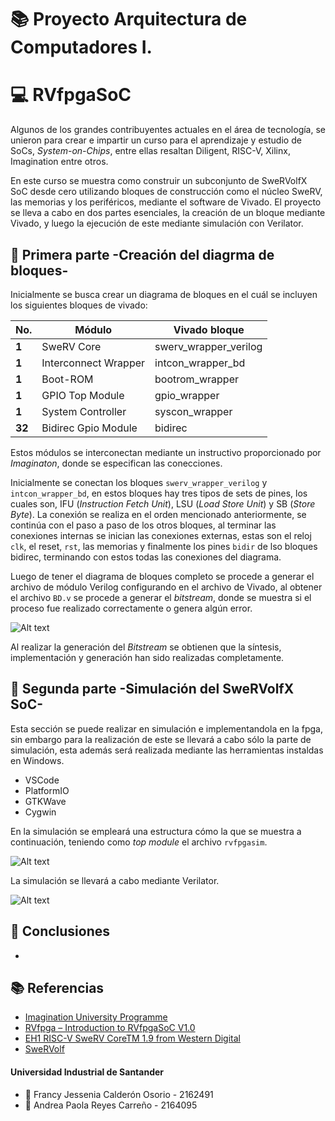 # 📚 Proyecto Arquitectura de Computadores I.

# 💻 RVfpgaSoC

Algunos de los grandes contribuyentes actuales en el área de tecnología, se unieron para crear e impartir un curso para el aprendizaje y estudio de SoCs, _System-on-Chips_, entre ellas resaltan Diligent, RISC-V, Xilinx, Imagination entre otros. 

En este curso se muestra como construir un subconjunto de SweRVolfX SoC desde cero utilizando bloques de construcción como el núcleo SweRV, las memorias y los periféricos, mediante el software de Vivado.
El proyecto se lleva a cabo en dos partes esenciales, la creación de un bloque mediante Vivado, y luego la ejecución de este mediante simulación con Verilator.

## 📌  Primera parte -Creación del diagrma de bloques-
Inicialmente se busca crear un diagrama de bloques en el cuál se incluyen los siguientes bloques de vivado:

| **No.** 	| **Módulo**           	| **Vivado bloque**     	|
|---------	|----------------------	|-----------------------	|
| **1**   	| SweRV Core           	| swerv_wrapper_verilog 	|
| **1**   	| Interconnect Wrapper 	| intcon_wrapper_bd     	|
| **1**   	| Boot-ROM             	| bootrom_wrapper       	|
| **1**   	| GPIO Top Module      	| gpio_wrapper          	|
| **1**   	| System Controller    	| syscon_wrapper        	|
| **32**  	| Bidirec Gpio Module  	| bidirec               	|


Estos módulos se interconectan mediante un instructivo proporcionado por _Imaginaton_, donde se especifican las conecciones.

Inicialmente se conectan los bloques `swerv_wrapper_verilog` y `intcon_wrapper_bd`, en estos bloques hay tres tipos de sets de pines, los cuales son,  IFU (_Instruction Fetch Unit_), LSU (_Load Store Unit_) y SB (_Store Byte_). La conexión se realiza en el orden mencionado anteriormente, se continúa con el paso a paso de los otros bloques, al terminar las conexiones internas se inician las conexiones externas, estas son el reloj `clk`, el reset, `rst`, las memorias y finalmente los pines `bidir` de lso bloques bidirec, terminando con estos todas las conexiones del diagrama.

Luego de tener el diagrama de bloques completo se procede a generar el archivo de módulo Verilog configurando en el archivo de Vivado, al obtener el archivo `BD.v` se procede a generar el _bitstream_, donde se muestra si el proceso fue realizado correctamente o genera algún error.


![Alt text](https://i.imgur.com/ETXEuHu.png)

Al realizar la generación del _Bitstream_ se obtienen que la síntesis, implementación y generación han sido realizadas completamente. 

## 📌  Segunda parte -Simulación del SweRVolfX SoC-


Esta sección se puede realizar en simulación e implementandola en la fpga, sin embargo para la realización de este se llevará a cabo sólo la parte de simulación, esta además será realizada mediante las herramientas instaldas en Windows.

* VSCode
* PlatformIO
* GTKWave
* Cygwin

En la simulación se empleará una estructura cómo la que se muestra a continuación, teniendo como _top module_ el archivo `rvfpgasim`.

![Alt text](https://i.imgur.com/j6OcABD.png)

La simulación se llevará a cabo mediante Verilator. 

![Alt text]()

## 🔖 Conclusiones

*


## 📚 Referencias

* [Imagination University Programme](https://university.imgtec.com/) 
* [RVfpga – Introduction to RVfpgaSoC  V1.0](https://university.imgtec.com/resources/download/rvfpgasoc-v1-0/)
* [EH1 RISC-V SweRV CoreTM 1.9 from Western Digital](https://github.com/chipsalliance/Cores-SweRV.git) 
* [SweRVolf](https://github.com/chipsalliance/Cores-SweRVolf.git) 




#### Universidad Industrial de Santander
* 👩 Francy Jessenia Calderón Osorio - 2162491
* 👩 Andrea Paola Reyes Carreño - 2164095

